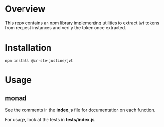 # Overview

This repo contains an npm library implementing utilities to extract jwt tokens from request instances and verify the token once extracted.

# Installation

```
npm install @cr-ste-justine/jwt
```

# Usage

## monad

See the comments in the **index.js** file for documentation on each function.

For usage, look at the tests in **tests/index.js**.